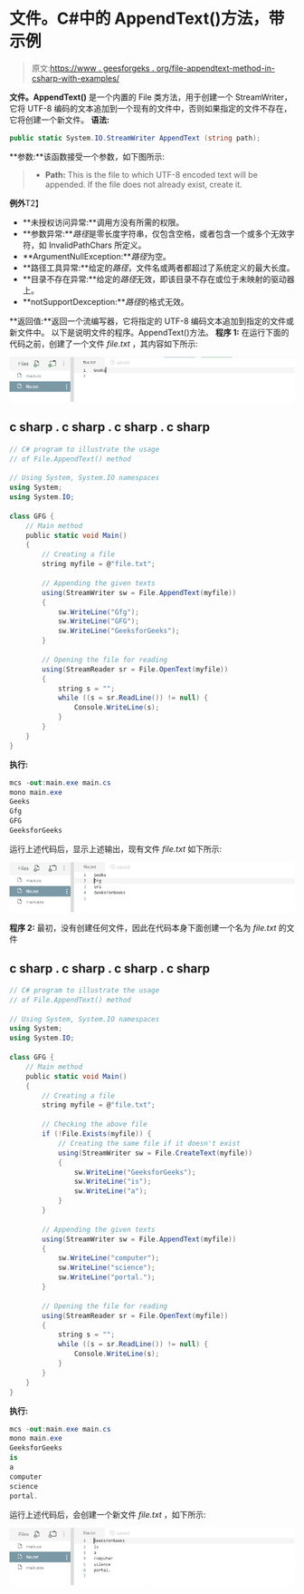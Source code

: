 # 文件。C#中的 AppendText()方法，带示例

> 原文:[https://www . geesforgeks . org/file-appendtext-method-in-csharp-with-examples/](https://www.geeksforgeeks.org/file-appendtext-method-in-csharp-with-examples/)

**文件。AppendText()** 是一个内置的 File 类方法，用于创建一个 StreamWriter，它将 UTF-8 编码的文本追加到一个现有的文件中，否则如果指定的文件不存在，它将创建一个新文件。
**语法:**

```cs
public static System.IO.StreamWriter AppendText (string path);
```

**参数:**该函数接受一个参数，如下图所示:

> *   **Path:** This is the file to which UTF-8 encoded text will be appended. If the file does not already exist, create it.

**例外**T2】

*   **未授权访问异常:**调用方没有所需的权限。
*   **参数异常:***路径*是零长度字符串，仅包含空格，或者包含一个或多个无效字符，如 InvalidPathChars 所定义。
*   **ArgumentNullException:***路径*为空。
*   **路径工具异常:**给定的*路径*，文件名或两者都超过了系统定义的最大长度。
*   **目录不存在异常:**给定的*路径*无效，即该目录不存在或位于未映射的驱动器上。
*   **notSupportDexception:***路径*的格式无效。

**返回值:**返回一个流编写器，它将指定的 UTF-8 编码文本追加到指定的文件或新文件中。
以下是说明文件的程序。AppendText()方法。
**程序 1:** 在运行下面的代码之前，创建了一个文件 *file.txt* ，其内容如下所示:

![file.txt](img/71018b3cc7f88a8d6be0d80e1b0f126d.png)

## c sharp . c sharp . c sharp . c sharp

```cs
// C# program to illustrate the usage
// of File.AppendText() method

// Using System, System.IO namespaces
using System;
using System.IO;

class GFG {
    // Main method
    public static void Main()
    {
        // Creating a file
        string myfile = @"file.txt";

        // Appending the given texts
        using(StreamWriter sw = File.AppendText(myfile))
        {
            sw.WriteLine("Gfg");
            sw.WriteLine("GFG");
            sw.WriteLine("GeeksforGeeks");
        }

        // Opening the file for reading
        using(StreamReader sr = File.OpenText(myfile))
        {
            string s = "";
            while ((s = sr.ReadLine()) != null) {
                Console.WriteLine(s);
            }
        }
    }
}
```

**执行:**

```cs
mcs -out:main.exe main.cs
mono main.exe
Geeks
Gfg
GFG
GeeksforGeeks
```

运行上述代码后，显示上述输出，现有文件 *file.txt* 如下所示:

![](img/40bcbb11b898604e426dc1b08ee5003c.png)

**程序 2:** 最初，没有创建任何文件，因此在代码本身下面创建一个名为 *file.txt*
的文件

## c sharp . c sharp . c sharp . c sharp

```cs
// C# program to illustrate the usage
// of File.AppendText() method

// Using System, System.IO namespaces
using System;
using System.IO;

class GFG {
    // Main method
    public static void Main()
    {
        // Creating a file
        string myfile = @"file.txt";

        // Checking the above file
        if (!File.Exists(myfile)) {
            // Creating the same file if it doesn't exist
            using(StreamWriter sw = File.CreateText(myfile))
            {
                sw.WriteLine("GeeksforGeeks");
                sw.WriteLine("is");
                sw.WriteLine("a");
            }
        }

        // Appending the given texts
        using(StreamWriter sw = File.AppendText(myfile))
        {
            sw.WriteLine("computer");
            sw.WriteLine("science");
            sw.WriteLine("portal.");
        }

        // Opening the file for reading
        using(StreamReader sr = File.OpenText(myfile))
        {
            string s = "";
            while ((s = sr.ReadLine()) != null) {
                Console.WriteLine(s);
            }
        }
    }
}
```

**执行:**

```cs
mcs -out:main.exe main.cs
mono main.exe
GeeksforGeeks
is
a
computer
science
portal.
```

运行上述代码后，会创建一个新文件 *file.txt* ，如下所示:

![file.txt](img/3ef2299a99792d950b6a02327dac8e4c.png)